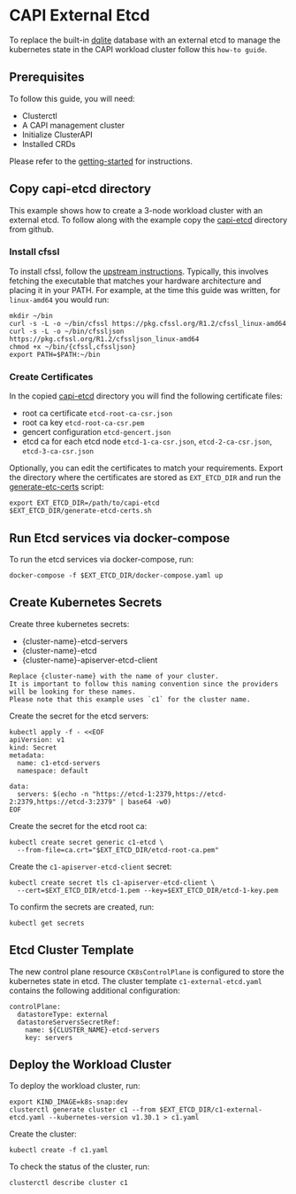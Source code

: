 # CAPI External Etcd

To replace the built-in [dqlite][dqlite] database with an external etcd to
manage the kubernetes state in the CAPI workload cluster follow this
`how-to guide`.

## Prerequisites

To follow this guide, you will need:

- Clusterctl
- A CAPI management cluster
- Initialize ClusterAPI
- Installed CRDs

Please refer to the [getting-started][getting-started] for instructions.

## Copy capi-etcd directory

This example shows how to create a 3-node workload cluster with an external
etcd. To follow along with the example copy the [capi-etcd][capi-etcd]
directory from github. 

### Install cfssl

To install cfssl, follow the [upstream instructions][cfssl]. Typically, this
involves fetching the executable that matches your hardware architecture and
placing it in your PATH. For example, at the time this guide was written,
for `linux-amd64` you would run:

```
mkdir ~/bin
curl -s -L -o ~/bin/cfssl https://pkg.cfssl.org/R1.2/cfssl_linux-amd64
curl -s -L -o ~/bin/cfssljson https://pkg.cfssl.org/R1.2/cfssljson_linux-amd64
chmod +x ~/bin/{cfssl,cfssljson}
export PATH=$PATH:~/bin
```

### Create Certificates

In the copied [capi-etcd][capi-etcd]
directory you will find the following certificate files:

- root ca certificate `etcd-root-ca-csr.json`
- root ca key `etcd-root-ca-csr.pem`
- gencert configuration `etcd-gencert.json`
- etcd ca for each etcd node `etcd-1-ca-csr.json`, `etcd-2-ca-csr.json`,
  `etcd-3-ca-csr.json`

Optionally, you can edit the certificates to match your requirements. Export
the directory where the certificates are stored as `EXT_ETCD_DIR` and run the
[generate-etc-certs][generate-etcd-certs] script:

```
export EXT_ETCD_DIR=/path/to/capi-etcd
$EXT_ETCD_DIR/generate-etcd-certs.sh
```

## Run Etcd services via docker-compose

To run the etcd services via docker-compose, run:

```
docker-compose -f $EXT_ETCD_DIR/docker-compose.yaml up 
```

## Create Kubernetes Secrets

Create three kubernetes secrets:

- {cluster-name}-etcd-servers
- {cluster-name}-etcd
- {cluster-name}-apiserver-etcd-client

```{note}
Replace {cluster-name} with the name of your cluster.
It is important to follow this naming convention since the providers will be looking for these names.
Please note that this example uses `c1` for the cluster name.
```

Create the secret for the etcd servers:

```
kubectl apply -f - <<EOF 
apiVersion: v1
kind: Secret
metadata:
  name: c1-etcd-servers
  namespace: default

data:
  servers: $(echo -n "https://etcd-1:2379,https://etcd-2:2379,https://etcd-3:2379" | base64 -w0)
EOF
```

Create the secret for the etcd root ca:

```
kubectl create secret generic c1-etcd \
  --from-file=ca.crt="$EXT_ETCD_DIR/etcd-root-ca.pem"
```

Create the `c1-apiserver-etcd-client` secret:

```
kubectl create secret tls c1-apiserver-etcd-client \
  --cert=$EXT_ETCD_DIR/etcd-1.pem --key=$EXT_ETCD_DIR/etcd-1-key.pem 
```
<!-- Why etcd-1 only? -->

To confirm the secrets are created, run:

```
kubectl get secrets
```

## Etcd Cluster Template

The new control plane resource `CK8sControlPlane` is configured to
store the kubernetes state in etcd. The cluster template `c1-external-etcd.yaml`
contains the following additional configuration:

```
controlPlane:
  datastoreType: external
  datastoreServersSecretRef:
    name: ${CLUSTER_NAME}-etcd-servers
    key: servers
```

## Deploy the Workload Cluster

To deploy the workload cluster, run:

```
export KIND_IMAGE=k8s-snap:dev
clusterctl generate cluster c1 --from $EXT_ETCD_DIR/c1-external-etcd.yaml --kubernetes-version v1.30.1 > c1.yaml
```

Create the cluster:

```
kubectl create -f c1.yaml
```

To check the status of the cluster, run:

```
clusterctl describe cluster c1 
```

<!-- LINKS -->
[getting-started]: ../tutorial/getting-started.md
[cfssl]: https://github.com/cloudflare/cfssl
[dqlite]: https://dqlite.io/
[generate-etcd-certs]: https://raw.githubusercontent.com/canonical/k8s-snap/main/capi-ext-etcd/docs/src/assets/capi-etcd/generate-etcd-certs.sh
[capi-etcd]: https://raw.githubusercontent.com/canonical/k8s-snap/main/docs/src/assets/capi-etcd/
